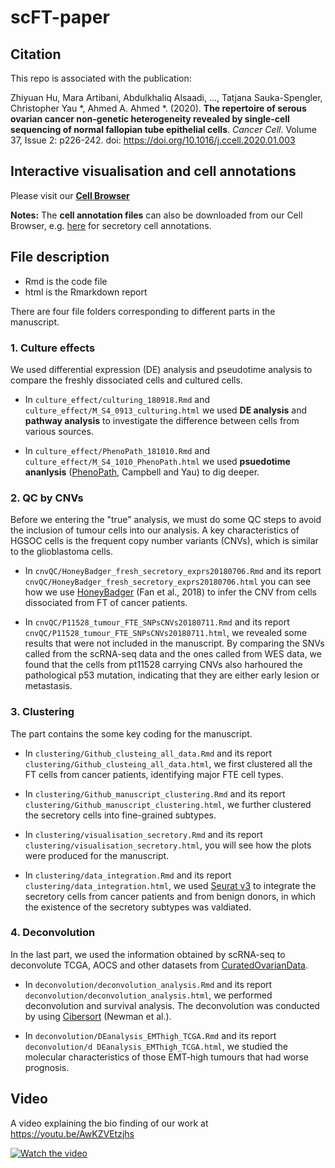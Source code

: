 # scFT-paper

## Citation

This repo is associated with the publication:

Zhiyuan Hu, Mara Artibani, Abdulkhaliq Alsaadi, ..., Tatjana Sauka-Spengler, Christopher Yau \*, Ahmed A. Ahmed \*. (2020). **The repertoire of serous ovarian cancer non-genetic heterogeneity revealed by single-cell sequencing of normal fallopian tube epithelial cells**. *Cancer Cell*. Volume 37, Issue 2: p226-242. doi: https://doi.org/10.1016/j.ccell.2020.01.003

## Interactive visualisation and cell annotations

Please visit our [**Cell Browser**](https://ovariancancercell.github.io)

**Notes:** The **cell annotation files** can also be downloaded from our Cell Browser, e.g. [here](https://ovariancancercell.github.io/sampleSecretoryCells/meta.tsv) for secretory cell annotations. 

## File description

* Rmd is the code file
* html is the Rmarkdown report

There are four file folders corresponding to different parts in the manuscript.

### 1. Culture effects

We used differential expression (DE) analysis and pseudotime analysis to compare the freshly dissociated cells and cultured cells. 

* In `culture_effect/culturing_180918.Rmd` and `culture_effect/M_S4_0913_culturing.html` we used **DE analysis** and **pathway analysis** to investigate the difference between cells from various sources.

* In `culture_effect/PhenoPath_181010.Rmd` and `culture_effect/M_S4_1010_PhenoPath.html` we used **psuedotime ananlysis** ([PhenoPath](https://github.com/kieranrcampbell/phenopath), Campbell and Yau) to dig deeper.


### 2. QC by CNVs

Before we entering the "true" analysis, we must do some QC steps to avoid the inclusion of tumour cells into our analysis. A key characteristics of HGSOC cells is the frequent copy number variants (CNVs), which is similar to the glioblastoma cells.

* In `cnvQC/HoneyBadger_fresh_secretory_exprs20180706.Rmd` and its report `cnvQC/HoneyBadger_fresh_secretory_exprs20180706.html` you can see how we use [HoneyBadger](https://jef.works/HoneyBADGER/) (Fan et al., 2018) to infer the CNV from cells dissociated from FT of cancer patients. 

* In `cnvQC/P11528_tumour_FTE_SNPsCNVs20180711.Rmd` and its report `cnvQC/P11528_tumour_FTE_SNPsCNVs20180711.html`, we revealed some results that were not included in the manuscript. By comparing the SNVs called from the scRNA-seq data and the ones called from WES data, we found that the cells from pt11528 carrying CNVs also harhoured the pathological p53 mutation, indicating that they are either early lesion or metastasis. 


### 3. Clustering

The part contains the some key coding for the manuscript. 

* In `clustering/Github_clusteing_all_data.Rmd` and its report `clustering/Github_clusteing_all_data.html`, we first clustered all the FT cells from cancer patients, identifying major FTE cell types.

* In `clustering/Github_manuscript_clustering.Rmd` and its report `clustering/Github_manuscript_clustering.html`, we further clustered the secretory cells into fine-grained subtypes.

* In `clustering/visualisation_secretory.Rmd` and its report `clustering/visualisation_secretory.html`, you will see how the plots were produced for the manuscript.

* In `clustering/data_integration.Rmd` and its report `clustering/data_integration.html`, we used [Seurat v3](https://satijalab.org/seurat/v3.1/integration.html) to integrate the secretory cells from cancer patients and from benign donors, in which the existence of the secretory subtypes was valdiated.


### 4. Deconvolution

In the last part, we used the information obtained by scRNA-seq to deconvolute TCGA, AOCS and other datasets from [CuratedOvarianData](http://bioconductor.org/packages/release/data/experiment/html/curatedOvarianData.html).

* In `deconvolution/deconvolution_analysis.Rmd` and its report `deconvolution/deconvolution_analysis.html`, we performed deconvolution and survival analysis. The deconvolution was conducted by using [Cibersort](https://cibersort.stanford.edu/) (Newman et al.). 

* In `deconvolution/DEanalysis_EMThigh_TCGA.Rmd` and its report `deconvolution/d DEanalysis_EMThigh_TCGA.html`, we studied the molecular characteristics of those EMT-high tumours that had worse prognosis.


## Video

A video explaining the bio finding of our work at https://youtu.be/AwKZVEtzjhs

[![Watch the video](https://img.youtube.com/vi/AwKZVEtzjhs/hqdefault.jpg)](https://youtu.be/AwKZVEtzjhs)
